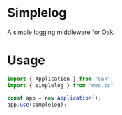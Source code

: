 # Simplelog
A simple logging middleware for Oak.
# Usage
```ts
import { Application } from "oak";
import { simplelog } from "mod.ts"

const app = new Application();
app.use(simplelog);
```

